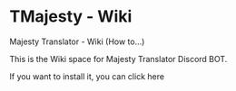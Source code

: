 # TMajesty - Wiki
Majesty Translator - Wiki (How to...)

This is the Wiki space for Majesty Translator Discord BOT.

If you want to install it, you can click here
